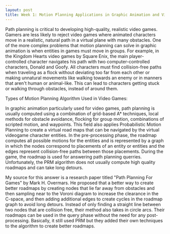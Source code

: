 ```yaml
---
layout: post
title: Week 1: Motion Planning Applications in Graphic Animation and Video Games
---
```

Path planning is critical to developing high-quality, realistic video games. Gamers are less likely to reject video games where animated characters move
in a realistic, natural path in a virtual plane with many obstacles. One of the more complex problems that motion planning can solve in graphic animation
is when entities in games must move in groups. For example, in the Kingdom Hearts video games by Square Enix, the main player-controlled character 
navigates his path with two computer-controlled characters, Donald and Goofy. All characters must find collision-free paths when traveling as a 
flock without deviating too far from each other or making unnatural movements like walking towards an enemy or in manners that aren't human or animal-like.
This  can lead to characters getting stuck or walking through obstacles, instead of around them. 

Types of Motion Planning Algorithm Used in Video Games:

In graphic animation particularly used for video games, path planning is usually computed using a combination of grid-based A* techniques, 
local methods for obstacle avoidance, flocking for group motion, combinations of scripted motion, and waypoints. This field also applies 
Probabilistic Motion Planning to create a virtual road maps that can be navigated by the virtual videogame character entities. 
In the pre-processing phase, the roadmap computes all possible motions for the entities and is represented by a graph in which the nodes 
correspond to placements of an entity or entities and the edges represent collision-free paths between those placements. During the game, 
the roadmap is used for answering path planning querries. Unfortunately, the PRM algorithm does not usually compute high quality roadmaps 
and can take long detours.

My source for this answer is a research paper titled "Path Planning For Games" by Mark H. Overmars. 
He proposed that a better way to create better roadmaps by creating nodes that lie far away from obstacles and then sampling near 
to the Voroni diagram to increase the clearance in the C-space, and then adding additional edges to create cycles in the 
roadmap graph to avoid long detours. Instead of only finding a straight line between two nodes that are collision free, 
their method also takes in circle arcs. Their roadmaps can be used in the query phase without the need for any post-processing. 
Basically, it still used PRM but they added their own techniques to the algorithm to create better roadmaps. 

